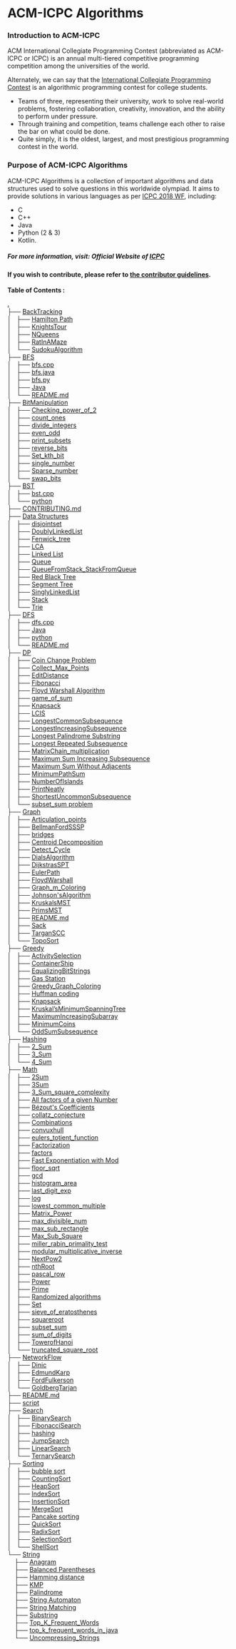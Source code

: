# ACM-ICPC Algorithms

### Introduction to ACM-ICPC
ACM International Collegiate Programming Contest (abbreviated as ACM-ICPC or ICPC) is an annual multi-tiered competitive programming competition among the universities of the world. 

Alternately, we can say that the [International Collegiate Programming Contest](https://en.wikipedia.org/wiki/ACM_International_Collegiate_Programming_Contest) is an algorithmic programming contest for college students. 
- Teams of three, representing their university, work to solve real-world problems, fostering collaboration, creativity, innovation, and the ability to perform under pressure. 
- Through training and competition, teams challenge each other to raise the bar on what could be done. 
- Quite simply, it is the oldest, largest, and most prestigious programming contest in the world. 

### Purpose of ACM-ICPC Algorithms 
ACM-ICPC Algorithms is a collection of important algorithms and data structures used to solve questions in this worldwide olympiad. It aims to provide solutions in various languages as per [ICPC 2018 WF](https://icpc.baylor.edu/worldfinals/programming-environment), including:
-  C 
-  C++
-  Java
-  Python (2 & 3)
-  Kotlin.
##### For more information, visit: **Official Website of [ICPC](https://icpc.baylor.edu/)**

#### If you wish to contribute, please refer to [the contributor guidelines](https://github.com/matthewsamuel95/ACM-ICPC-Algorithms/blob/master/CONTRIBUTING.md).

**Table of Contents :**
<p>
	<a href=".">.</a><br>
	├── <a href="./BackTracking/">BackTracking</a><br>
	│   ├── <a href="./BackTracking/Hamilton%20Path/">Hamilton Path</a><br>
	│   ├── <a href="./BackTracking/KnightsTour/">KnightsTour</a><br>
	│   ├── <a href="./BackTracking/NQueens/">NQueens</a><br>
	│   ├── <a href="./BackTracking/RatInAMaze/">RatInAMaze</a><br>
	│   └── <a href="./BackTracking/SudokuAlgorithm/">SudokuAlgorithm</a><br>
	├── <a href="./BFS/">BFS</a><br>
	│   ├── <a href="./BFS/bfs.cpp">bfs.cpp</a><br>
	│   ├── <a href="./BFS/bfs.java">bfs.java</a><br>
	│   ├── <a href="./BFS/bfs.py">bfs.py</a><br>
	│   ├── <a href="./BFS/Java/">Java</a><br>
	│   └── <a href="./BFS/README.md">README.md</a><br>
	├── <a href="./BitManipulation/">BitManipulation</a><br>
	│   ├── <a href="./BitManipulation/Checking_power_of_2/">Checking_power_of_2</a><br>
	│   ├── <a href="./BitManipulation/count_ones/">count_ones</a><br>
	│   ├── <a href="./BitManipulation/divide_integers/">divide_integers</a><br>
	│   ├── <a href="./BitManipulation/even_odd/">even_odd</a><br>
	│   ├── <a href="./BitManipulation/print_subsets/">print_subsets</a><br>
	│   ├── <a href="./BitManipulation/reverse_bits/">reverse_bits</a><br>
	│   ├── <a href="./BitManipulation/Set_kth_bit/">Set_kth_bit</a><br>
	│   ├── <a href="./BitManipulation/single_number/">single_number</a><br>
	│   ├── <a href="./BitManipulation/Sparse_number/">Sparse_number</a><br>
	│   └── <a href="./BitManipulation/swap_bits/">swap_bits</a><br>
	├── <a href="./BST/">BST</a><br>
	│   ├── <a href="./BST/bst.cpp">bst.cpp</a><br>
	│   └── <a href="./BST/python/">python</a><br>
	├── <a href="./CONTRIBUTING.md">CONTRIBUTING.md</a><br>
	├── <a href="./Data%20Structures/">Data Structures</a><br>
	│   ├── <a href="./Data%20Structures/disjointset/">disjointset</a><br>
	│   ├── <a href="./Data%20Structures/DoublyLinkedList/">DoublyLinkedList</a><br>
	│   ├── <a href="./Data%20Structures/Fenwick_tree/">Fenwick_tree</a><br>
	│   ├── <a href="./Data%20Structures/LCA/">LCA</a><br>
	│   ├── <a href="./Data%20Structures/Linked%20List/">Linked List</a><br>
	│   ├── <a href="./Data%20Structures/Queue/">Queue</a><br>
	│   ├── <a href="./Data%20Structures/QueueFromStack_StackFromQueue/">QueueFromStack_StackFromQueue</a><br>
	│   ├── <a href="./Data%20Structures/Red%20Black%20Tree/">Red Black Tree</a><br>
	│   ├── <a href="./Data%20Structures/Segment%20Tree/">Segment Tree</a><br>
	│   ├── <a href="./Data%20Structures/SinglyLinkedList/">SinglyLinkedList</a><br>
	│   ├── <a href="./Data%20Structures/Stack/">Stack</a><br>
	│   └── <a href="./Data%20Structures/Trie/">Trie</a><br>
	├── <a href="./DFS/">DFS</a><br>
	│   ├── <a href="./DFS/dfs.cpp">dfs.cpp</a><br>
	│   ├── <a href="./DFS/Java/">Java</a><br>
	│   ├── <a href="./DFS/python/">python</a><br>
	│   └── <a href="./DFS/README.md">README.md</a><br>
	├── <a href="./DP/">DP</a><br>
	│   ├── <a href="./DP/Coin%20Change%20Problem/">Coin Change Problem</a><br>
	│   ├── <a href="./DP/Collect_Max_Points/">Collect_Max_Points</a><br>
	│   ├── <a href="./DP/EditDistance/">EditDistance</a><br>
	│   ├── <a href="./DP/Fibonacci/">Fibonacci</a><br>
	│   ├── <a href="./DP/Floyd%20Warshall%20Algorithm/">Floyd Warshall Algorithm</a><br>
	│   ├── <a href="./DP/game_of_sum/">game_of_sum</a><br>
	│   ├── <a href="./DP/Knapsack/">Knapsack</a><br>
	│   ├── <a href="./DP/LCIS/">LCIS</a><br>
	│   ├── <a href="./DP/LongestCommonSubsequence/">LongestCommonSubsequence</a><br>
	│   ├── <a href="./DP/LongestIncreasingSubsequence/">LongestIncreasingSubsequence</a><br>
	│   ├── <a href="./DP/Longest%20Palindrome%20Substring/">Longest Palindrome Substring</a><br>
	│   ├── <a href="./DP/Longest%20Repeated%20Subsequence/">Longest Repeated Subsequence</a><br>
	│   ├── <a href="./DP/MatrixChain_multiplication/">MatrixChain_multiplication</a><br>
	│   ├── <a href="./DP/Maximum%20Sum%20Increasing%20Subsequence/">Maximum Sum Increasing Subsequence</a><br>
	│   ├── <a href="./DP/Maximum%20Sum%20Without%20Adjacents/">Maximum Sum Without Adjacents</a><br>
	│   ├── <a href="./DP/MinimumPathSum/">MinimumPathSum</a><br>
	│   ├── <a href="./DP/NumberOfIslands/">NumberOfIslands</a><br>
	│   ├── <a href="./DP/PrintNeatly/">PrintNeatly</a><br>
	│   ├── <a href="./DP/ShortestUncommonSubsequence/">ShortestUncommonSubsequence</a><br>
	│   └── <a href="./DP/subset_sum%20problem/">subset_sum problem</a><br>
	├── <a href="./Graph/">Graph</a><br>
	│   ├── <a href="./Graph/Articulation_points/">Articulation_points</a><br>
	│   ├── <a href="./Graph/BellmanFordSSSP/">BellmanFordSSSP</a><br>
	│   ├── <a href="./Graph/bridges/">bridges</a><br>
	│   ├── <a href="./Graph/Centroid%20Decomposition/">Centroid Decomposition</a><br>
	│   ├── <a href="./Graph/Detect_Cycle/">Detect_Cycle</a><br>
	│   ├── <a href="./Graph/DialsAlgorithm/">DialsAlgorithm</a><br>
	│   ├── <a href="./Graph/DijkstrasSPT/">DijkstrasSPT</a><br>
	│   ├── <a href="./Graph/EulerPath/">EulerPath</a><br>
	│   ├── <a href="./Graph/FloydWarshall/">FloydWarshall</a><br>
	│   ├── <a href="./Graph/Graph_m_Coloring/">Graph_m_Coloring</a><br>
	│   ├── <a href="./Graph/Johnson'sAlgorithm/">Johnson'sAlgorithm</a><br>
	│   ├── <a href="./Graph/KruskalsMST/">KruskalsMST</a><br>
	│   ├── <a href="./Graph/PrimsMST/">PrimsMST</a><br>
	│   ├── <a href="./Graph/README.md">README.md</a><br>
	│   ├── <a href="./Graph/Sack/">Sack</a><br>
	│   ├── <a href="./Graph/TarganSCC/">TarganSCC</a><br>
	│   └── <a href="./Graph/TopoSort/">TopoSort</a><br>
	├── <a href="./Greedy/">Greedy</a><br>
	│   ├── <a href="./Greedy/ActivitySelection/">ActivitySelection</a><br>
	│   ├── <a href="./Greedy/ContainerShip/">ContainerShip</a><br>
	│   ├── <a href="./Greedy/EqualizingBitStrings/">EqualizingBitStrings</a><br>
	│   ├── <a href="./Greedy/Gas%20Station/">Gas Station</a><br>
	│   ├── <a href="./Greedy/Greedy_Graph_Coloring/">Greedy_Graph_Coloring</a><br>
	│   ├── <a href="./Greedy/Huffman%20coding/">Huffman coding</a><br>
	│   ├── <a href="./Greedy/Knapsack/">Knapsack</a><br>
	│   ├── <a href="./Greedy/Kruskal%E2%80%99sMinimumSpanningTree/">Kruskal’sMinimumSpanningTree</a><br>
	│   ├── <a href="./Greedy/MaximumIncreasingSubarray/">MaximumIncreasingSubarray</a><br>
	│   ├── <a href="./Greedy/MinimumCoins/">MinimumCoins</a><br>
	│   └── <a href="./Greedy/OddSumSubsequence/">OddSumSubsequence</a><br>
	├── <a href="./Hashing/">Hashing</a><br>
	│   ├── <a href="./Hashing/2_Sum/">2_Sum</a><br>
	│   ├── <a href="./Hashing/3_Sum/">3_Sum</a><br>
	│   └── <a href="./Hashing/4_Sum/">4_Sum</a><br>
	├── <a href="./Math/">Math</a><br>
	│   ├── <a href="./Math/2Sum/">2Sum</a><br>
	│   ├── <a href="./Math/3Sum/">3Sum</a><br>
	│   ├── <a href="./Math/3_Sum_square_complexity/">3_Sum_square_complexity</a><br>
	│   ├── <a href="./Math/All%20factors%20of%20a%20given%20Number/">All factors of a given Number</a><br>
	│   ├── <a href="./Math/B%C3%A9zout's%20Coefficients/">Bézout's Coefficients</a><br>
	│   ├── <a href="./Math/collatz_conjecture/">collatz_conjecture</a><br>
	│   ├── <a href="./Math/Combinations/">Combinations</a><br>
	│   ├── <a href="./Math/convuxhull/">convuxhull</a><br>
	│   ├── <a href="./Math/eulers_totient_function/">eulers_totient_function</a><br>
	│   ├── <a href="./Math/Factorization/">Factorization</a><br>
	│   ├── <a href="./Math/factors/">factors</a><br>
	│   ├── <a href="./Math/Fast%20Exponentiation%20with%20Mod/">Fast Exponentiation with Mod</a><br>
	│   ├── <a href="./Math/floor_sqrt/">floor_sqrt</a><br>
	│   ├── <a href="./Math/gcd/">gcd</a><br>
	│   ├── <a href="./Math/histogram_area/">histogram_area</a><br>
	│   ├── <a href="./Math/last_digit_exp/">last_digit_exp</a><br>
	│   ├── <a href="./Math/log/">log</a><br>
	│   ├── <a href="./Math/lowest_common_multiple/">lowest_common_multiple</a><br>
	│   ├── <a href="./Math/Matrix_Power/">Matrix_Power</a><br>
	│   ├── <a href="./Math/max_divisible_num/">max_divisible_num</a><br>
	│   ├── <a href="./Math/max_sub_rectangle/">max_sub_rectangle</a><br>
	│   ├── <a href="./Math/Max_Sub_Square/">Max_Sub_Square</a><br>
	│   ├── <a href="./Math/miller_rabin_primality_test/">miller_rabin_primality_test</a><br>
	│   ├── <a href="./Math/modular_multiplicative_inverse/">modular_multiplicative_inverse</a><br>
	│   ├── <a href="./Math/NextPow2/">NextPow2</a><br>
	│   ├── <a href="./Math/nthRoot/">nthRoot</a><br>
	│   ├── <a href="./Math/pascal_row/">pascal_row</a><br>
	│   ├── <a href="./Math/Power/">Power</a><br>
	│   ├── <a href="./Math/Prime/">Prime</a><br>
	│   ├── <a href="./Math/Randomized%20algorithms/">Randomized algorithms</a><br>
	│   ├── <a href="./Math/Set/">Set</a><br>
	│   ├── <a href="./Math/sieve_of_eratosthenes/">sieve_of_eratosthenes</a><br>
	│   ├── <a href="./Math/squareroot/">squareroot</a><br>
	│   ├── <a href="./Math/subset_sum/">subset_sum</a><br>
	│   ├── <a href="./Math/sum_of_digits/">sum_of_digits</a><br>
	│   ├── <a href="./Math/TowerofHanoi/">TowerofHanoi</a><br>
	│   └── <a href="./Math/truncated_square_root/">truncated_square_root</a><br>
	├── <a href="./NetworkFlow/">NetworkFlow</a><br>
	│   ├── <a href="./NetworkFlow/Dinic/">Dinic</a><br>
	│   ├── <a href="./NetworkFlow/EdmundKarp/">EdmundKarp</a><br>
	│   ├── <a href="./NetworkFlow/FordFulkerson/">FordFulkerson</a><br>
	│   └── <a href="./NetworkFlow/GoldbergTarjan/">GoldbergTarjan</a><br>
	├── <a href="./README.md">README.md</a><br>
	├── <a href="./script">script</a><br>
	├── <a href="./Search/">Search</a><br>
	│   ├── <a href="./Search/BinarySearch/">BinarySearch</a><br>
	│   ├── <a href="./Search/FibonacciSearch/">FibonacciSearch</a><br>
	│   ├── <a href="./Search/hashing/">hashing</a><br>
	│   ├── <a href="./Search/JumpSearch/">JumpSearch</a><br>
	│   ├── <a href="./Search/LinearSearch/">LinearSearch</a><br>
	│   └── <a href="./Search/TernarySearch/">TernarySearch</a><br>
	├── <a href="./Sorting/">Sorting</a><br>
	│   ├── <a href="./Sorting/bubble%20sort/">bubble sort</a><br>
	│   ├── <a href="./Sorting/CountingSort/">CountingSort</a><br>
	│   ├── <a href="./Sorting/HeapSort/">HeapSort</a><br>
	│   ├── <a href="./Sorting/IndexSort/">IndexSort</a><br>
	│   ├── <a href="./Sorting/InsertionSort/">InsertionSort</a><br>
	│   ├── <a href="./Sorting/MergeSort/">MergeSort</a><br>
	│   ├── <a href="./Sorting/Pancake%20sorting/">Pancake sorting</a><br>
	│   ├── <a href="./Sorting/QuickSort/">QuickSort</a><br>
	│   ├── <a href="./Sorting/RadixSort/">RadixSort</a><br>
	│   ├── <a href="./Sorting/SelectionSort/">SelectionSort</a><br>
	│   └── <a href="./Sorting/ShellSort/">ShellSort</a><br>
	└── <a href="./String/">String</a><br>
	&nbsp;&nbsp;&nbsp; ├── <a href="./String/Anagram/">Anagram</a><br>
	&nbsp;&nbsp;&nbsp; ├── <a href="./String/Balanced%20Parentheses/">Balanced Parentheses</a><br>
	&nbsp;&nbsp;&nbsp; ├── <a href="./String/Hamming%20distance/">Hamming distance</a><br>
	&nbsp;&nbsp;&nbsp; ├── <a href="./String/KMP/">KMP</a><br>
	&nbsp;&nbsp;&nbsp; ├── <a href="./String/Palindrome/">Palindrome</a><br>
	&nbsp;&nbsp;&nbsp; ├── <a href="./String/String%20Automaton/">String Automaton</a><br>
	&nbsp;&nbsp;&nbsp; ├── <a href="./String/String%20Matching/">String Matching</a><br>
	&nbsp;&nbsp;&nbsp; ├── <a href="./String/Substring/">Substring</a><br>
	&nbsp;&nbsp;&nbsp; ├── <a href="./String/Top_K_Frequent_Words/">Top_K_Frequent_Words</a><br>
	&nbsp;&nbsp;&nbsp; ├── <a href="./String/top_k_frequent_words_in_java/">top_k_frequent_words_in_java</a><br>
	&nbsp;&nbsp;&nbsp; └── <a href="./String/Uncompressing_Strings/">Uncompressing_Strings</a><br>
	<br><br>
</p>

